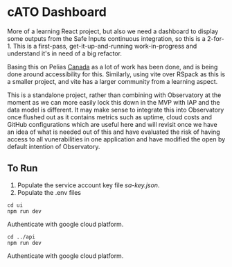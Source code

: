 # cATO Dashboard

More of a learning React project, but also we need a dashboard to display some outputs from the Safe Inputs continuous integration, so this is a 2-for-1. This is a first-pass, get-it-up-and-running work-in-progress and understand it's in need of a big refactor.

Basing this on Pelias [Canada](https://github.com/PHACDataHub/pelias-canada) as a lot of work has been done, and is being done around accessibility for this. Similarly, using vite over RSpack as this is a smaller project, and vite has a larger community from a learning aspect. 

This is a standalone project, rather than combining with Observatory at the moment as we can more easily lock this down in the MVP with IAP and the data model is different. It may make sense to integrate this into Observatory once flushed out as it contains metrics such as uptime, cloud costs and GitHub configurations which are useful here and will revisit once we have an idea of what is needed out of this and have evaluated the risk of having access to all vunerabilities in one application and have modified the open by default intention of Observatory. 

## To Run
1. Populate the service account key file *sa-key.json*.
2. Populate the .env files 
```
cd ui
npm run dev
```
Authenticate with google cloud platform. 
```
cd ../api
npm run dev
```
Authenticate with google cloud platform. 
